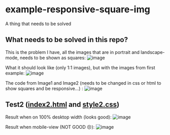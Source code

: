 # example-responsive-square-img
 A thing that needs to be solved

## What needs to be solved in this repo?
This is the problem I have, all the images that are in portrait and landscape-mode, needs to be shown as squares: 
![image](https://user-images.githubusercontent.com/47676607/134737982-0dbe6fce-a1e7-4400-8450-1537254949c9.png)
  

What it should look like (only 1:1 images), but with the images from first example: 
![image](https://user-images.githubusercontent.com/47676607/134738019-a02e13c4-d204-49e7-a626-b3c8b7fbb65b.png)

The code from Image1 and Image2 (needs to be changed in css or html to show squares and be responsive...) : 
![image](https://user-images.githubusercontent.com/47676607/134738059-43424849-7196-40c7-803b-bb289ec3a133.png)


## Test2 ([index2.html](https://github.com/pownas/example-responsive-square-img/blob/main/index2.html) and [style2.css](https://github.com/pownas/example-responsive-square-img/blob/main/style2.css#L13-L17))
Result when on 100% desktop width (looks good):
![image](https://user-images.githubusercontent.com/47676607/134742436-c81ef226-f80c-4f40-9eeb-8aaa85377a62.png)


Result when mobile-view (NOT GOOD 😣): 
![image](https://user-images.githubusercontent.com/47676607/134742318-68a70c22-d007-4583-8d4d-5a8d5b5a4585.png)
